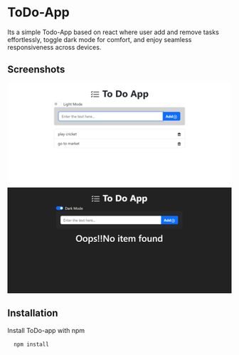 
# ToDo-App

 Its a simple Todo-App based on react where user  add and remove tasks effortlessly, toggle dark mode for comfort, and enjoy seamless responsiveness across devices.


## Screenshots

![Project Screenshot](ScreenShot-2.png)
![Project Screenshot](Screenshot-1.png)

## Installation

Install ToDo-app with npm

```bash
  npm install 

```
    
